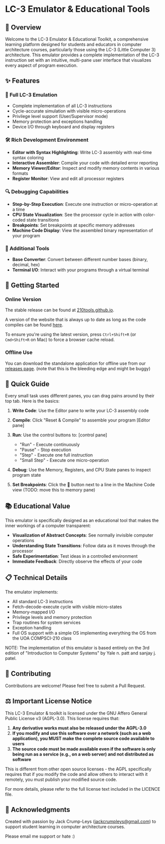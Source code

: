 # LC-3 Emulator & Educational Tools

## 🌟 Overview

Welcome to the LC-3 Emulator & Educational Toolkit, a comprehensive learning platform designed for students and educators in computer architecture courses, particularly those using the LC-3 (Little Computer 3) architecture. This emulator provides a complete implementation of the LC-3 instruction set with an intuitive, multi-pane user interface that visualizes every aspect of program execution.

## ✨ Features

### 🔄 Full LC-3 Emulation
- Complete implementation of all LC-3 instructions
- Cycle-accurate simulation with visible micro-operations
- Privilege level support (User/Supervisor mode)
- Memory protection and exceptions handling
- Device I/O through keyboard and display registers

### 🛠️ Rich Development Environment
- **Editor with Syntax Highlighting**: Write LC-3 assembly with real-time syntax coloring
- **Interactive Assembler**: Compile your code with detailed error reporting
- **Memory Viewer/Editor**: Inspect and modify memory contents in various formats
- **Register Monitor**: View and edit all processor registers

### 🔍 Debugging Capabilities
- **Step-by-Step Execution**: Execute one instruction or micro-operation at a time
- **CPU State Visualization**: See the processor cycle in action with color-coded state transitions
- **Breakpoints**: Set breakpoints at specific memory addresses
- **Machine Code Display**: View the assembled binary representation of your program

### 🧰 Additional Tools
- **Base Converter**: Convert between different number bases (binary, decimal, hex)
- **Terminal I/O**: Interact with your programs through a virtual terminal

## 🚀 Getting Started

### Online Version

The stable release can be found at [210tools.github.io](https://210tools.github.io).

A version of the website that is always up to date as long as the code compiles can be found [here](https://jackcrumpleys.github.io/textbook210_emulator/).

To ensure you're using the latest version, press `Ctrl+Shift+R` (or `Cmd+Shift+R` on Mac) to force a browser cache reload.

### Offline Use

You can download the standalone application for offline use from our [releases page](https://github.com/JackCrumpLeys/textbook210_emulator/releases/tag/main). (note that this is the bleeding edge and might be buggy)

## 📝 Quick Guide

Every small task uses different panes, you can drag pains around by their top tab. Here is the basics:

1. **Write Code**: Use the Editor pane to write your LC-3 assembly code
2. **Compile**: Click "Reset & Compile" to assemble your program \[Editor pane]
3. **Run**: Use the control buttons to: \[control pane]
   - "Run" - Execute continuously
   - "Pause" - Stop execution
   - "Step" - Execute one full instruction
   - "Small Step" - Execute one micro-operation

4. **Debug**: Use the Memory, Registers, and CPU State panes to inspect program state
5. **Set Breakpoints**: Click the 🛑 button next to a line in the Machine Code view (TODO: move this to memory pane)

## 📚 Educational Value

This emulator is specifically designed as an educational tool that makes the inner workings of a computer transparent:

- **Visualization of Abstract Concepts**: See normally invisible computer operations
- **Understanding State Transitions**: Follow data as it moves through the processor
- **Safe Experimentation**: Test ideas in a controlled environment
- **Immediate Feedback**: Directly observe the effects of your code

## 📋 Technical Details

The emulator implements:
- All standard LC-3 instructions
- Fetch-decode-execute cycle with visible micro-states
- Memory-mapped I/O
- Privilege levels and memory protection
- Trap routines for system services
- Exception handling
- Full OS support with a simple OS implementing everything the OS from the UOA COMPSCI-210 class

NOTE: The implementation of this emulator is based entirely on the 3rd edition of "Introduction to Computer Systems" by Yale n. patt and sanjay j. patel.

## 🔧 Contributing

Contributions are welcome! Please feel free to submit a Pull Request.

## ⚖️ Important License Notice

This LC-3 Emulator & toolkit is licensed under the GNU Affero General Public License v3 (AGPL-3.0). This license requires that:

1. **Any derivative works must also be released under the AGPL-3.0**
2. **If you modify and use this software over a network (such as a web application), you MUST make the complete source code available to users**
3. **The source code must be made available even if the software is only being run as a service (e.g., on a web server) and not distributed as software**

This is different from other open source licenses - the AGPL specifically requires that if you modify the code and allow others to interact with it remotely, you must publish your modified source code.

For more details, please refer to the full license text included in the LICENCE file.

## 🙏 Acknowledgments

Created with passion by Jack Crump-Leys (jackcrumpleys@gmail.com) to support student learning in computer architecture courses.

Please email me support or hate :)
